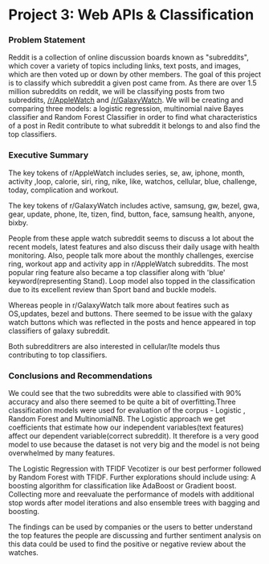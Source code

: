 # Project 3: Web APIs & Classification

### Problem Statement
Reddit is a collection of online discussion boards known as "subreddits", which cover a variety of topics including links, text posts, and images, which are then voted up or down by other members. The goal of this project is to classify which subreddit a given post came from. As there are over 1.5 million subreddits on reddit, we will be classifying posts from two subreddits, [/r/AppleWatch](https://www.reddit.com/r/AppleWatch/) and [/r/GalaxyWatch](https://www.reddit.com/r/GalaxyWatch/).  We will be creating and comparing three models: a logistic regression, multinomial naive Bayes classifier and Random Forest Classifier in order to find what characteristics of a post in Redit contribute to what subreddit it belongs to and also find the top classifiers.

### Executive Summary
The key tokens of r/AppleWatch includes series, se, aw, iphone, month, activity ,loop, calorie, siri, ring, nike, like, watchos, cellular, blue, challenge, today, complication and workout.

The key tokens of r/GalaxyWatch includes active, samsung, gw, bezel, gwa, gear, update, phone, lte, tizen, find, button, face, samsung health, anyone, bixby.

People from these apple watch subreddit seems to discuss a lot about the recent models, latest features and also discuss their daily usage with health monitoring. Also, people talk more about the monthly challenges, exercise ring, workout app and activity app in r/AppleWatch subreddits. The most popular ring feature also became a top classifier along with 'blue' keyword(representing Stand). Loop model also topped in the classification due to its excellent review than Sport band and buckle models.

Whereas people in r/GalaxyWatch talk more about featires such as OS,updates, bezel and buttons. There seemed to be issue with the galaxy watch buttons which was reflected in the posts and hence appeared in top classifiers of galaxy subreddit.

Both subredditrers are also interested in cellular/lte models thus contributing to top classifiers.


### Conclusions and Recommendations
We could see that the two subreddits were able to classified with 90% accuracy and also there seemed to be quite a bit of overfitting.Three classification models were used for evaluation of the corpus - Logistic , Random Forest and MultinomialNB. The Logistic approach we get coefficients that estimate how our independent variables(text features) affect our dependent variable(correct subreddit). It therefore is a very good model to use because the dataset is not very big and the model is not being overwhelmed by many features.

The Logistic Regression with TFIDF Vecotizer is our best performer followed by Random Forest with TFIDF. Further explorations should include using: A boosting algorithm for classification like AdaBoost or Gradient boost. Collecting more and reevaluate the performance of models with additional stop words after model iterations and also ensemble trees with bagging and boosting.

The findings can be used by companies or the users to better understand the top features the people are discussing and further sentiment analysis on this data could be used to find the positive or negative review about the watches.


